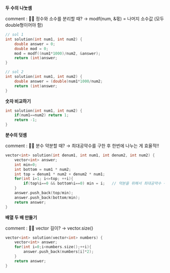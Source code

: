 **두 수의 나눗셈**

comment : ✍🏻 정수와 소수를 분리할 때? → modf(num, &몫) = 나머지 소수값
(모두 double형이어야 함)

```cpp
// sol 1
int solution(int num1, int num2) {
    double answer = 0;
    double mod = 0;
    mod = modf((num1*1000)/num2, &answer);
    return (int)answer;
}
```

```cpp
// sol 2
int solution(int num1, int num2) {
    double answer = (double)num1*1000/num2;
    return (int)answer;
}
```

**숫자 비교하기**

```cpp
int solution(int num1, int num2) {
    if(num1==num2) return 1;
    return -1;
}
```

**분수의 덧셈**

comment : ✍🏻 분수 약분할 때? → 최대공약수를 구한 후 한번에 나누는 게 효율적!!

```cpp
vector<int> solution(int denum1, int num1, int denum2, int num2) {
    vector<int> answer;
    int min=0;
    int bottom = num1 * num2;
    int top = denum1 * num2 + denum2 * num1;
    for(int i=1; i<=top; ++i){
        if(top%i==0 && bottom%i==0) min = i;   // 약분을 위해서 최대공약수 구하기
    }
    answer.push_back(top/min);
    answer.push_back(bottom/min);
    return answer;
}
```

**배열 두 배 만들기**

comment : ✍🏻 vector 길이? → vector.size()

```cpp
vector<int> solution(vector<int> numbers) {
    vector<int> answer;
    for(int i=0;i<numbers.size();++i){
        answer.push_back(numbers[i]*2);
    }
    return answer;
}
```
